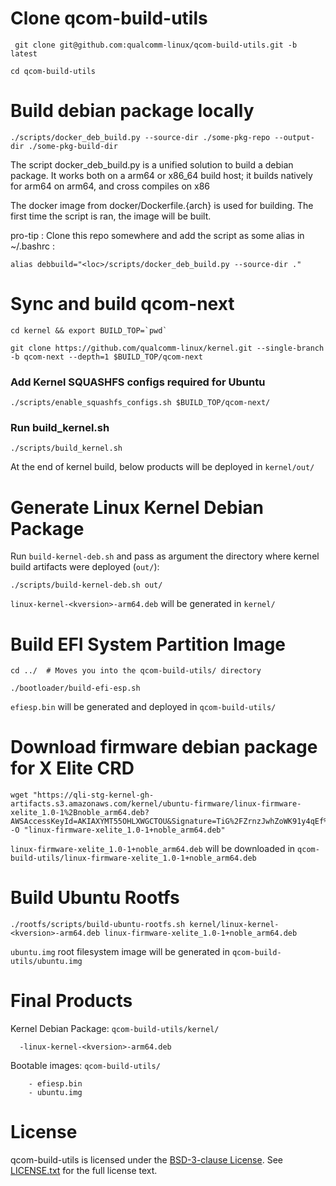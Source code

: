 # Clone qcom-build-utils
```
 git clone git@github.com:qualcomm-linux/qcom-build-utils.git -b latest
```
```
cd qcom-build-utils
```

# Build debian package locally
```
./scripts/docker_deb_build.py --source-dir ./some-pkg-repo --output-dir ./some-pkg-build-dir
```

The script docker_deb_build.py is a unified solution to build a debian package.
It works both on a arm64 or x86_64 build host; it builds natively for arm64 on arm64, and cross compiles on x86

The docker image from docker/Dockerfile.{arch} is used for building. The first time the script is ran, the image will be built.

pro-tip : Clone this repo somewhere and add the script as some alias in ~/.bashrc :

```
alias debbuild="<loc>/scripts/docker_deb_build.py --source-dir ."
```

# Sync and build qcom-next
```
cd kernel && export BUILD_TOP=`pwd`
```
```
git clone https://github.com/qualcomm-linux/kernel.git --single-branch -b qcom-next --depth=1 $BUILD_TOP/qcom-next
```

### Add Kernel SQUASHFS configs required for Ubuntu
```
./scripts/enable_squashfs_configs.sh $BUILD_TOP/qcom-next/
```

### Run build_kernel.sh
```
./scripts/build_kernel.sh
```
At the end of kernel build, below products will be deployed in ```kernel/out/```

# Generate Linux Kernel Debian Package
Run ```build-kernel-deb.sh``` and pass as argument the directory where kernel build artifacts were deployed (```out/```):
```
./scripts/build-kernel-deb.sh out/
```
```linux-kernel-<kversion>-arm64.deb``` will be generated in ```kernel/```

# Build EFI System Partition Image
```
cd ../  # Moves you into the qcom-build-utils/ directory
```
```
./bootloader/build-efi-esp.sh
```
```efiesp.bin``` will be generated and deployed in ```qcom-build-utils/```

# Download firmware debian package for X Elite CRD
```
wget "https://qli-stg-kernel-gh-artifacts.s3.amazonaws.com/kernel/ubuntu-firmware/linux-firmware-xelite_1.0-1%2Bnoble_arm64.deb?AWSAccessKeyId=AKIAXYMT55OHLXWGCTOU&Signature=TiG%2FZrnzJwhZoWK91y4qEf%2BczzA%3D&Expires=1788577277" -O "linux-firmware-xelite_1.0-1+noble_arm64.deb"
```
```linux-firmware-xelite_1.0-1+noble_arm64.deb``` will be downloaded in ```qcom-build-utils/linux-firmware-xelite_1.0-1+noble_arm64.deb```

# Build Ubuntu Rootfs
```
./rootfs/scripts/build-ubuntu-rootfs.sh kernel/linux-kernel-<kversion>-arm64.deb linux-firmware-xelite_1.0-1+noble_arm64.deb
```
```ubuntu.img``` root filesystem image will be generated in ```qcom-build-utils/ubuntu.img```

# Final Products
Kernel Debian Package:
```qcom-build-utils/kernel/```
```
  -linux-kernel-<kversion>-arm64.deb
```
Bootable images:
```qcom-build-utils/```
```
    - efiesp.bin
    - ubuntu.img
```

# License

qcom-build-utils is licensed under the [BSD-3-clause License](https://spdx.org/licenses/BSD-3-Clause.html). See [LICENSE.txt](LICENSE.txt) for the full license text.